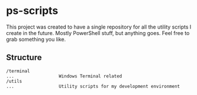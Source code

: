 # ps-scripts

This project was created to have a single repository for all the utility scripts I create in the future. Mostly PowerShell stuff, but anything goes. Feel free to grab something you like.

## Structure

```
/terminal
...                 Windows Terminal related
/utils
...                 Utility scripts for my development environment
```

